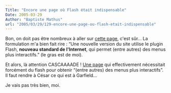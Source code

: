```yaml
---
Title: "Encore une page où Flash était indispensable"
Date: 2005-03-29
Author: "Baptiste Mathus"
url: "2005/03/29/129-encore-une-page-ou-flash-etait-indispensable"
---
```




Bon, on doit pas être nombreux à aller sur [cette
page](http://www.arhmip.fr/), c'est sûr... La formulation m'a bien fait
rire : “Une nouvelle version du site utilise le plugin Flash, **nouveau
standard de l'Internet**, qui permet (entre autres) des menus plus
interactifs.” (le gras est de moi).

Et alors, là attention CASCAAAADE ! [Une
page](http://www.arhmip.fr/menu_flash.asp) qui effectivement nécessitait
forcément du flash pour obtenir “(entre autres) des menus plus
interactifs”. Il faut rendre à César ce qui est à Garfield...

Je vais pas très bien, moi.

